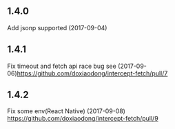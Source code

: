 ## 1.4.0
Add jsonp supported (2017-09-04)

## 1.4.1
Fix timeout and fetch api race bug see (2017-09-06)https://github.com/doxiaodong/intercept-fetch/pull/7

## 1.4.2
Fix some env(React Native) (2017-09-08)
https://github.com/doxiaodong/intercept-fetch/pull/9
